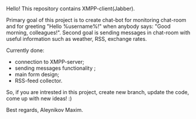 Hello! This repository contains XMPP-client(Jabber).

Primary goal of this project is to create chat-bot for monitoring chat-room and for greeting "Hello %username%!" when anybody says: "Good morning, colleagues!". Second goal is sending messages in chat-room with useful information such as weather, RSS, exchange rates.

Currently done:

- connection to XMPP-server;
- sending messages functionality ;
- main form design;
- RSS-feed collector.

So, if you are intrested in this project, create new branch, update the code, come up with new ideas! :)

Best regards, Aleynikov Maxim.
